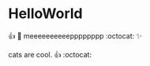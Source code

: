 HelloWorld
==========

:+1:
:metal:
meeeeeeeeeepppppppp
:octocat:
:sparkles:

cats are cool. :+1: :octocat:
